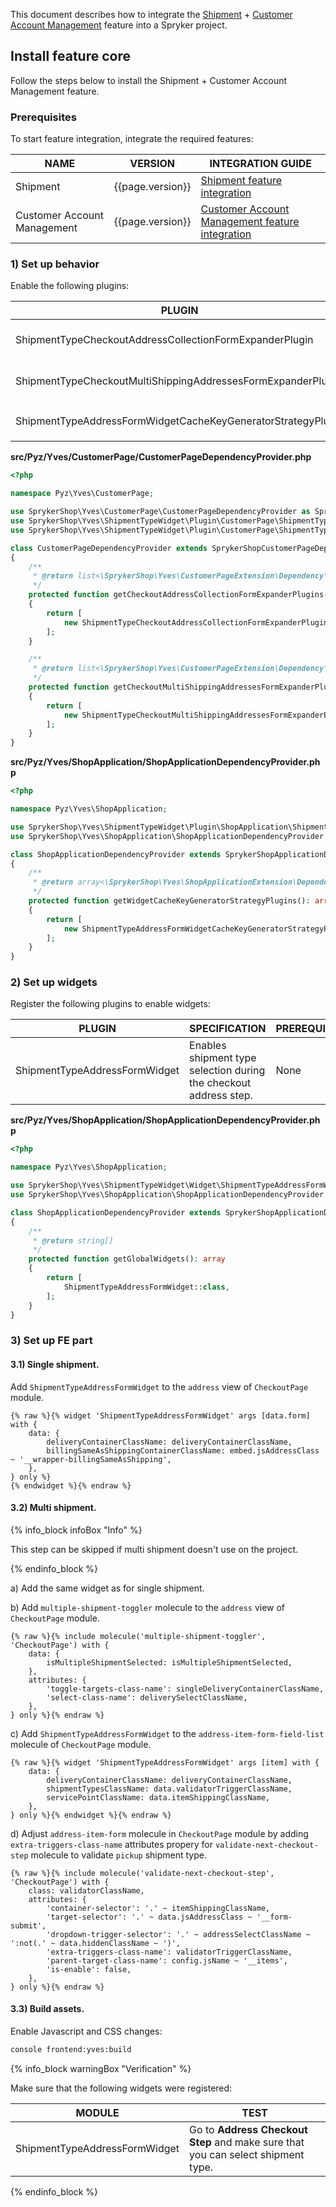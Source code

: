 


This document describes how to integrate the [Shipment](/docs/pbc/all/carrier-management/{{page.version}}/base-shop/shipment-feature-overview.html) + [Customer Account Management](/docs/pbc/all/customer-relationship-management/{{page.version}}/customer-account-management-feature-overview/customer-account-management-feature-overview.html) feature into a Spryker project.

## Install feature core

Follow the steps below to install the Shipment + Customer Account Management feature.

### Prerequisites

To start feature integration, integrate the required features:

| NAME                        | VERSION          | INTEGRATION GUIDE                                                                                                                                                                                            |
|-----------------------------|------------------|--------------------------------------------------------------------------------------------------------------------------------------------------------------------------------------------------------------|
| Shipment                    | {{page.version}} | [Shipment feature integration](/docs/pbc/all/carrier-management/{{page.version}}/install-and-upgrade/install-the-shipment-feature.html)                                                                      |
| Customer Account Management | {{page.version}} | [Customer Account Management feature integration](/docs/pbc/all/customer-relationship-management/{{page.version}}/install-and-upgrade/install-features/install-the-customer-account-management-feature.html) |

### 1) Set up behavior

Enable the following plugins:

| PLUGIN                                                       | SPECIFICATION                                                             | PREREQUISITES | NAMESPACE                                                  |
|--------------------------------------------------------------|---------------------------------------------------------------------------|---------------|------------------------------------------------------------|
| ShipmentTypeCheckoutAddressCollectionFormExpanderPlugin      | Expands checkout address form with the `ShipmentType` subform.                | None          | SprykerShop\Yves\ShipmentTypeWidget\Plugin\CustomerPage    |
| ShipmentTypeCheckoutMultiShippingAddressesFormExpanderPlugin | Expands checkout multi-shipping address form `ShipmentType`. | None          | SprykerShop\Yves\ShipmentTypeWidget\Plugin\CustomerPage    |
| ShipmentTypeAddressFormWidgetCacheKeyGeneratorStrategyPlugin | Skips caching of the `ShipmentTypeAddressFormWidget` widget.                  | None          | SprykerShop\Yves\ShipmentTypeWidget\Plugin\ShopApplication |

**src/Pyz/Yves/CustomerPage/CustomerPageDependencyProvider.php**

```php
<?php

namespace Pyz\Yves\CustomerPage;

use SprykerShop\Yves\CustomerPage\CustomerPageDependencyProvider as SprykerShopCustomerPageDependencyProvider;
use SprykerShop\Yves\ShipmentTypeWidget\Plugin\CustomerPage\ShipmentTypeCheckoutAddressCollectionFormExpanderPlugin;
use SprykerShop\Yves\ShipmentTypeWidget\Plugin\CustomerPage\ShipmentTypeCheckoutMultiShippingAddressesFormExpanderPlugin;

class CustomerPageDependencyProvider extends SprykerShopCustomerPageDependencyProvider
{
    /**
     * @return list<\SprykerShop\Yves\CustomerPageExtension\Dependency\Plugin\CheckoutAddressCollectionFormExpanderPluginInterface>
     */
    protected function getCheckoutAddressCollectionFormExpanderPlugins(): array
    {
        return [
            new ShipmentTypeCheckoutAddressCollectionFormExpanderPlugin(),
        ];
    }

    /**
     * @return list<\SprykerShop\Yves\CustomerPageExtension\Dependency\Plugin\CheckoutMultiShippingAddressesFormExpanderPluginInterface>
     */
    protected function getCheckoutMultiShippingAddressesFormExpanderPlugins(): array
    {
        return [
            new ShipmentTypeCheckoutMultiShippingAddressesFormExpanderPlugin(),
        ];
    }
}
```

**src/Pyz/Yves/ShopApplication/ShopApplicationDependencyProvider.php**

```php
<?php

namespace Pyz\Yves\ShopApplication;

use SprykerShop\Yves\ShipmentTypeWidget\Plugin\ShopApplication\ShipmentTypeAddressFormWidgetCacheKeyGeneratorStrategyPlugin;
use SprykerShop\Yves\ShopApplication\ShopApplicationDependencyProvider as SprykerShopApplicationDependencyProvider;

class ShopApplicationDependencyProvider extends SprykerShopApplicationDependencyProvider
{
    /**
     * @return array<\SprykerShop\Yves\ShopApplicationExtension\Dependency\Plugin\WidgetCacheKeyGeneratorStrategyPluginInterface>
     */
    protected function getWidgetCacheKeyGeneratorStrategyPlugins(): array
    {
        return [
            new ShipmentTypeAddressFormWidgetCacheKeyGeneratorStrategyPlugin(),
        ];
    }
}
```

### 2) Set up widgets

Register the following plugins to enable widgets:

| PLUGIN                        | SPECIFICATION                                                 | PREREQUISITES | NAMESPACE                                  |
|-------------------------------|---------------------------------------------------------------|---------------|--------------------------------------------|
| ShipmentTypeAddressFormWidget | Enables shipment type selection during the checkout address step. | None          | SprykerShop\Yves\ShipmentTypeWidget\Widget |

**src/Pyz/Yves/ShopApplication/ShopApplicationDependencyProvider.php**

```php
<?php

namespace Pyz\Yves\ShopApplication;

use SprykerShop\Yves\ShipmentTypeWidget\Widget\ShipmentTypeAddressFormWidget;
use SprykerShop\Yves\ShopApplication\ShopApplicationDependencyProvider as SprykerShopApplicationDependencyProvider;

class ShopApplicationDependencyProvider extends SprykerShopApplicationDependencyProvider
{
    /**
     * @return string[]
     */
    protected function getGlobalWidgets(): array
    {
        return [
            ShipmentTypeAddressFormWidget::class,
        ];
    }
}
```

### 3) Set up FE part

#### 3.1) Single shipment.

Add `ShipmentTypeAddressFormWidget` to the `address` view of `CheckoutPage` module.

```twig
{% raw %}{% widget 'ShipmentTypeAddressFormWidget' args [data.form] with {
    data: {
        deliveryContainerClassName: deliveryContainerClassName,
        billingSameAsShippingContainerClassName: embed.jsAddressClass ~ '__wrapper-billingSameAsShipping',
    },
} only %}
{% endwidget %}{% endraw %}
```

#### 3.2) Multi shipment.

{% info_block infoBox "Info" %}

This step can be skipped if multi shipment doesn't use on the project.

{% endinfo_block %}

a) Add the same widget as for single shipment.

b) Add `multiple-shipment-toggler` molecule to the `address` view of `CheckoutPage` module.

```twig
{% raw %}{% include molecule('multiple-shipment-toggler', 'CheckoutPage') with {
    data: {
        isMultipleShipmentSelected: isMultipleShipmentSelected,
    },
    attributes: {
        'toggle-targets-class-name': singleDeliveryContainerClassName,
        'select-class-name': deliverySelectClassName,
    },
} only %}{% endraw %}
```

c) Add `ShipmentTypeAddressFormWidget` to the `address-item-form-field-list` molecule of `CheckoutPage` module.

```twig
{% raw %}{% widget 'ShipmentTypeAddressFormWidget' args [item] with {
    data: {
        deliveryContainerClassName: deliveryContainerClassName,
        shipmentTypesClassName: data.validatorTriggerClassName,
        servicePointClassName: data.itemShippingClassName,
    },
} only %}{% endwidget %}{% endraw %}
```

d) Adjust `address-item-form` molecule in `CheckoutPage` module by adding `extra-triggers-class-name` attributes propery for `validate-next-checkout-step` molecule to validate `pickup` shipment type.

```twig
{% raw %}{% include molecule('validate-next-checkout-step', 'CheckoutPage') with {
    class: validatorClassName,
    attributes: {
        'container-selector': '.' ~ itemShippingClassName,
        'target-selector': '.' ~ data.jsAddressClass ~ '__form-submit',
        'dropdown-trigger-selector': '.' ~ addressSelectClassName ~ ':not(.' ~ data.hiddenClassName ~ ')',
        'extra-triggers-class-name': validatorTriggerClassName,
        'parent-target-class-name': config.jsName ~ '__items',
        'is-enable': false,
    },
} only %}{% endraw %}
```

#### 3.3) Build assets.

Enable Javascript and CSS changes:

```bash
console frontend:yves:build
```

{% info_block warningBox "Verification" %}

Make sure that the following widgets were registered:

| MODULE                         | TEST                                                                            |
|--------------------------------|---------------------------------------------------------------------------------|
| ShipmentTypeAddressFormWidget  | Go to **Address Checkout Step** and make sure that you can select shipment type. |

{% endinfo_block %}
